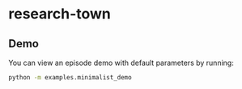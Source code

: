 # research-town

## Demo

You can view an episode demo with default parameters by running:

```bash
python -m examples.minimalist_demo
```
